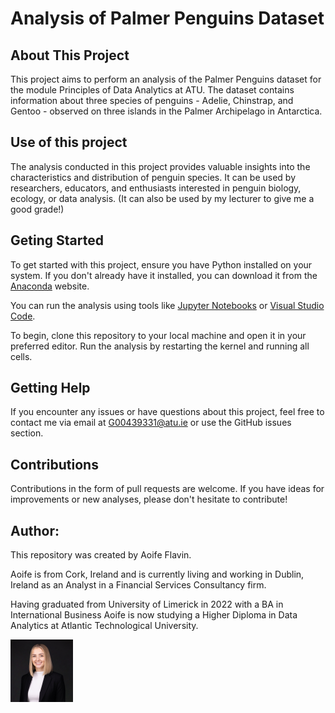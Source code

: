 # Analysis of Palmer Penguins Dataset

## About This Project
This project aims to perform an analysis of the Palmer Penguins dataset for the module Principles of Data Analytics at ATU. The dataset contains information about three species of penguins - Adelie, Chinstrap, and Gentoo - observed on three islands in the Palmer Archipelago in Antarctica.

## Use of this project
The analysis conducted in this project provides valuable insights into the characteristics and distribution of penguin species. It can be used by researchers, educators, and enthusiasts interested in penguin biology, ecology, or data analysis. (It can also be used by my lecturer to give me a good grade!)

## Geting Started
To get started with this project, ensure you have Python installed on your system. If you don't already have it installed, you can download it from the [Anaconda](https://www.anaconda.com/) website. 

You can run the analysis using tools like [Jupyter Notebooks](https://jupyter.org/) or [Visual Studio Code](https://code.visualstudio.com/download).

To begin, clone this repository to your local machine and open it in your preferred editor. Run the analysis by restarting the kernel and running all cells.

## Getting Help
If you encounter any issues or have questions about this project, feel free to contact me via email at G00439331@atu.ie or use the GitHub issues section.

## Contributions
Contributions in the form of pull requests are welcome. If you have ideas for improvements or new analyses, please don't hesitate to contribute!

## Author:
This repository was created by Aoife Flavin. 

Aoife is from Cork, Ireland and is currently living and working in Dublin, Ireland as an Analyst in a Financial Services Consultancy firm.

Having graduated from University of Limerick in 2022 with a BA in International Business Aoife is now studying a Higher Diploma in Data Analytics at Atlantic Technological University.

<img src="LinkedIn profile pic.png" width="100" height="100"/>